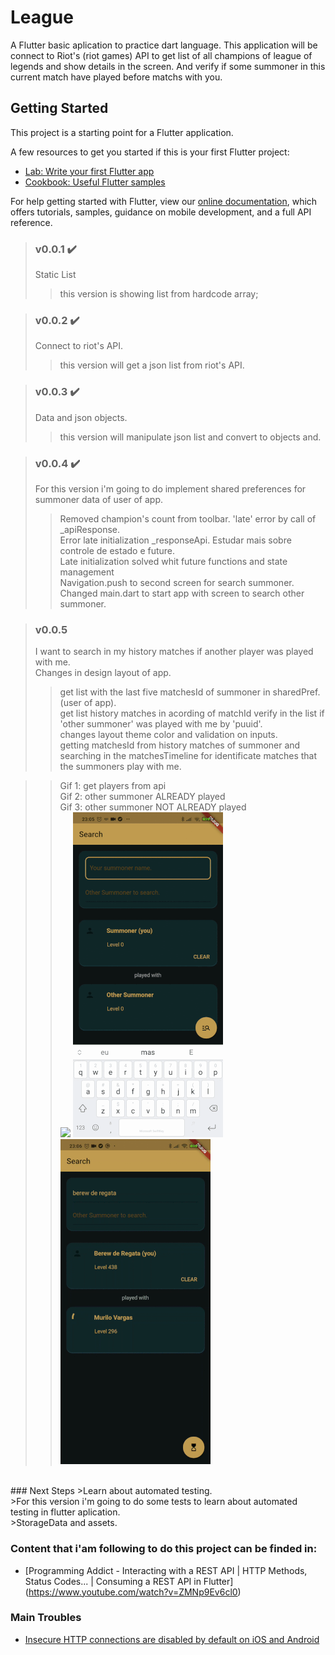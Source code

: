 # League
A Flutter basic aplication  to practice dart language.
This application will be connect to Riot's (riot games) API to get list of all champions of league of legends and show
details in the screen. And verify if some summoner in this current match have played before matchs with you.


## Getting Started

This project is a starting point for a Flutter application.

A few resources to get you started if this is your first Flutter project:

- [Lab: Write your first Flutter app](https://flutter.dev/docs/get-started/codelab)
- [Cookbook: Useful Flutter samples](https://flutter.dev/docs/cookbook)

For help getting started with Flutter, view our
[online documentation](https://flutter.dev/docs), which offers tutorials,
samples, guidance on mobile development, and a full API reference.


>### v0.0.1 :heavy_check_mark:
>Static List
>>this version is showing list from hardcode array;

>### v0.0.2 :heavy_check_mark:
>Connect to riot's API.<br>
>>this version will get a json list from riot's API.

>### v0.0.3 :heavy_check_mark:
>Data and json objects.<br>
>>this version will manipulate json list and convert to objects and.

>### v0.0.4 :heavy_check_mark:
>For this version i'm going to do implement shared preferences for summoner data of user of app.<br>
>>Removed champion's count from toolbar.
>>'late' error by call of _apiResponse.<br>
>Error late initialization _responseApi. Estudar mais sobre controle de estado e future.<br>
>>Late initialization solved whit future functions and state management<br>
>>Navigation.push to second screen for search summoner. Changed main.dart to start app with screen to search other summoner.<br>

>### v0.0.5
>I want to search in my history matches if another player was played with me.<br>
>Changes in design layout of app.<br>
>>get list with the last five matchesId of summoner in sharedPref. (user of app).<br>
>>get list history matches in acording of matchId 
>>verify in the list if 'other summoner' was played with me by 'puuid'. <br>
>>changes layout theme color and validation on inputs.<br>
>>getting matchesId from history matches of summoner and searching in the matchesTimeline for identificate matches that the summoners play with me.<br> 

>>Gif 1: get players from api<br>
>>Gif 2: other summoner ALREADY played<br>
>>Gif 3: other summoner NOT ALREADY played<br>
![](layout_build_1.gif) ![](layout_build_2_succes.gif) ![](layout_build_2_error.gif)
<br>
### Next Steps
>Learn about automated testing.<br>
>For this version i'm going to do some tests to learn about automated testing in flutter aplication.<br>
>StorageData and assets.<br>

### Content that i'am following to do this project can be finded in:
- [Programming Addict - Interacting with a REST API | HTTP Methods, Status Codes... | Consuming a REST API in Flutter] (https://www.youtube.com/watch?v=ZMNp9Ev6cl0)<br>

### Main Troubles
- [Insecure HTTP connections are disabled by default on iOS and Android](https://flutter.dev/docs/release/breaking-changes/network-policy-ios-android)
